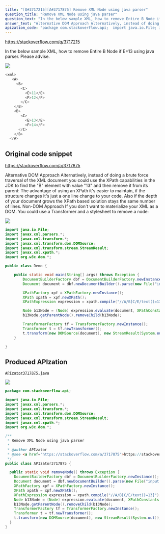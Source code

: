 ```yaml
---
title: "[Q#3717215][A#3717875] Remove XML Node using java parser"
question_title: "Remove XML Node using java parser"
question_text: "In the below sample XML, how to remove Entire B Node if E=13 using java parser. Please advise."
answer_text: "Alternative DOM Approach Alternatively, instead of doing a brute force traversal of the XML document you could use the XPath capabilities in the JDK to find the \"B\" element with value \"13\" and then remove it from its parent: The advantage of using an XPath it's easier to maintain, if the structure changes it's just a one line change to your code.  Also if the depth of your document grows the XPath based solution stays the same number of lines. Non-DOM Approach If you don't want to materialize your XML as a DOM.  You could use a Transformer and a stylesheet to remove a node:"
apization_code: "package com.stackoverflow.api;  import java.io.File; import javax.xml.parsers.*; import javax.xml.transform.*; import javax.xml.transform.dom.DOMSource; import javax.xml.transform.stream.StreamResult; import javax.xml.xpath.*; import org.w3c.dom.*;  /**  * Remove XML Node using java parser  *  * @author APIzator  * @see <a href=\"https://stackoverflow.com/a/3717875\">https://stackoverflow.com/a/3717875</a>  */ public class APIzator3717875 {    public static void removeNode() throws Exception {     DocumentBuilderFactory dbf = DocumentBuilderFactory.newInstance();     Document document = dbf.newDocumentBuilder().parse(new File(\"input.xml\"));     XPathFactory xpf = XPathFactory.newInstance();     XPath xpath = xpf.newXPath();     XPathExpression expression = xpath.compile(\"//A/B[C/E/text()=13]\");     Node b13Node = (Node) expression.evaluate(document, XPathConstants.NODE);     b13Node.getParentNode().removeChild(b13Node);     TransformerFactory tf = TransformerFactory.newInstance();     Transformer t = tf.newTransformer();     t.transform(new DOMSource(document), new StreamResult(System.out));   } }"
---
```


https://stackoverflow.com/q/3717215

In the below sample XML, how to remove Entire B Node if E=13 using java parser.
Please advise.


<div class="code-logo"><img src="/stackoverflow.png" /></div>

```java
<xml>
   <A>
     <B>
       <C>
         <E>11</E>
         <F>12</F>
       </C>
    </B>
    <B>
       <C>
         <E>13</E>
         <F>14</F>
      </C>
    </B>
  </A>
```


## Original code snippet

https://stackoverflow.com/a/3717875

Alternative DOM Approach
Alternatively, instead of doing a brute force traversal of the XML document you could use the XPath capabilities in the JDK to find the &quot;B&quot; element with value &quot;13&quot; and then remove it from its parent:
The advantage of using an XPath it&#x27;s easier to maintain, if the structure changes it&#x27;s just a one line change to your code.  Also if the depth of your document grows the XPath based solution stays the same number of lines.
Non-DOM Approach
If you don&#x27;t want to materialize your XML as a DOM.  You could use a Transformer and a stylesheet to remove a node:

<div class="code-logo"><img src="/stackoverflow.png" /></div>

```java
import java.io.File;
import javax.xml.parsers.*;
import javax.xml.transform.*;
import javax.xml.transform.dom.DOMSource;
import javax.xml.transform.stream.StreamResult;
import javax.xml.xpath.*;
import org.w3c.dom.*;

public class Demo {

    public static void main(String[] args) throws Exception {
        DocumentBuilderFactory dbf = DocumentBuilderFactory.newInstance();
        Document document = dbf.newDocumentBuilder().parse(new File("input.xml"));

        XPathFactory xpf = XPathFactory.newInstance();
        XPath xpath = xpf.newXPath();
        XPathExpression expression = xpath.compile("//A/B[C/E/text()=13]");

        Node b13Node = (Node) expression.evaluate(document, XPathConstants.NODE);
        b13Node.getParentNode().removeChild(b13Node);

        TransformerFactory tf = TransformerFactory.newInstance();
        Transformer t = tf.newTransformer();
        t.transform(new DOMSource(document), new StreamResult(System.out));
    }

}
```

## Produced APIzation

[`APIzator3717875.java`](https://github.com/pasqualesalza/apization/raw/main/data/search/APIzator3717875.java)

<div class="code-logo"><img src="/apizator.png" /></div>

```java
package com.stackoverflow.api;

import java.io.File;
import javax.xml.parsers.*;
import javax.xml.transform.*;
import javax.xml.transform.dom.DOMSource;
import javax.xml.transform.stream.StreamResult;
import javax.xml.xpath.*;
import org.w3c.dom.*;

/**
 * Remove XML Node using java parser
 *
 * @author APIzator
 * @see <a href="https://stackoverflow.com/a/3717875">https://stackoverflow.com/a/3717875</a>
 */
public class APIzator3717875 {

  public static void removeNode() throws Exception {
    DocumentBuilderFactory dbf = DocumentBuilderFactory.newInstance();
    Document document = dbf.newDocumentBuilder().parse(new File("input.xml"));
    XPathFactory xpf = XPathFactory.newInstance();
    XPath xpath = xpf.newXPath();
    XPathExpression expression = xpath.compile("//A/B[C/E/text()=13]");
    Node b13Node = (Node) expression.evaluate(document, XPathConstants.NODE);
    b13Node.getParentNode().removeChild(b13Node);
    TransformerFactory tf = TransformerFactory.newInstance();
    Transformer t = tf.newTransformer();
    t.transform(new DOMSource(document), new StreamResult(System.out));
  }
}

```